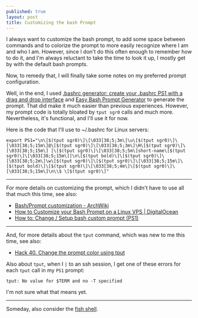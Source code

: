 ```yaml
---
published: true
layout: post
title: Customizing the bash Prompt
---
```


I always want to customize the bash prompt, to add some space between commands and to colorize the prompt to more easily recognize where I am and who I am. However, since I don't do this often enough to remember how to do it, and I'm always reluctant to take the time to look it up, I mostly get by with the default bash prompts.

Now, to remedy that, I will finally take some notes on my preferred prompt configuration.

Well, in the end, I used [.bashrc generator: create your .bashrc PS1 with a drag and drop interface](http://bashrcgenerator.com/) and [Easy Bash Prompt Generator](http://ezprompt.net/) to generate the prompt. That did make it much easier than previous experiences. However, my prompt code is totally bloated by `tput sgr0` calls and much more. Nevertheless, it's functional, and I'll use it for now.

Here is the code that I'll use to ~/.bashrc for Linux servers:

```
export PS1="\n\[$(tput sgr0)\]\[\033[38;5;3m\]\u\[$(tput sgr0)\]\[\033[38;5;15m\]@\[$(tput sgr0)\]\[\033[38;5;3m\]\H\[$(tput sgr0)\]\[\033[38;5;15m\] [\[$(tput sgr0)\]\[\033[38;5;5m\]short-name\[$(tput sgr0)\]\[\033[38;5;15m\]]\n\[$(tput bold)\]\[$(tput sgr0)\]\[\033[38;5;2m\]\w\[$(tput sgr0)\]\[$(tput sgr0)\]\[\033[38;5;15m\]\[$(tput bold)\]\[$(tput sgr0)\]\[\033[38;5;4m\]\[$(tput sgr0)\]\[\033[38;5;15m\]\n\\$ \[$(tput sgr0)\]"
```

---

For more details on customizing the prompt, which I didn't have to use all that much this time, see also:

* [Bash/Prompt customization - ArchWiki](https://wiki.archlinux.org/index.php/Bash/Prompt_customization)
* [How to Customize your Bash Prompt on a Linux VPS | DigitalOcean](https://www.digitalocean.com/community/tutorials/how-to-customize-your-bash-prompt-on-a-linux-vps)
* [How to: Change / Setup bash custom prompt (PS1)](http://www.cyberciti.biz/tips/howto-linux-unix-bash-shell-setup-prompt.html)

---

And, for more details about the `tput` command, which was new to me this time, see also:

* [Hack 40. Change the prompt color using tput](http://linux.101hacks.com/ps1-examples/prompt-color-using-tput/)

Also about `tput`, when I `|` to an ssh session, I get one of these errors for each `tput` call in my `PS1` prompt:

```
tput: No value for $TERM and no -T specified
```

I'm not sure what that means yet.

---

Someday, also consider the [fish shell](https://fishshell.com/).
